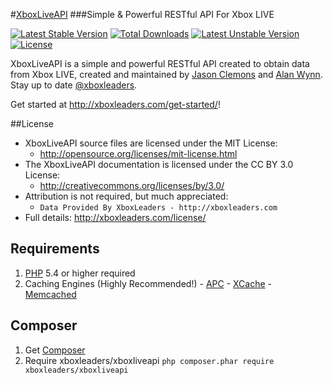#[XboxLiveAPI](http://xboxleaders.com)
###Simple & Powerful RESTful API For Xbox LIVE

[![Latest Stable Version](https://poser.pugx.org/xboxleaders/xboxliveapi/v/stable.png)](https://packagist.org/packages/xboxleaders/xboxliveapi) [![Total Downloads](https://poser.pugx.org/xboxleaders/xboxliveapi/downloads.png)](https://packagist.org/packages/xboxleaders/xboxliveapi) [![Latest Unstable Version](https://poser.pugx.org/xboxleaders/xboxliveapi/v/unstable.png)](https://packagist.org/packages/xboxleaders/xboxliveapi) [![License](https://poser.pugx.org/xboxleaders/xboxliveapi/license.png)](https://packagist.org/packages/xboxleaders/xboxliveapi)

XboxLiveAPI is a simple and powerful RESTful API created to obtain data from Xbox LIVE, created and
maintained by [Jason Clemons](http://about.me/jasonclemons) and [Alan Wynn](http://twitter.com/djekl).
Stay up to date [@xboxleaders](http://twitter.com/xboxleaders).

Get started at http://xboxleaders.com/get-started/!

##License
- XboxLiveAPI source files are licensed under the MIT License:
  - http://opensource.org/licenses/mit-license.html
- The XboxLiveAPI documentation is licensed under the CC BY 3.0 License:
  - http://creativecommons.org/licenses/by/3.0/
- Attribution is not required, but much appreciated:
  - `Data Provided By XboxLeaders - http://xboxleaders.com`
- Full details: http://xboxleaders.com/license/

## Requirements
  1. [PHP](http://php.net/downloads.php) 5.4 or higher required
  2. Caching Engines (Highly Recommended!)
    - [APC](http://pecl.php.net/package/apc)
    - [XCache](http://xcache.lighttpd.net)
    - [Memcached](http://memcached.org)

## Composer
  1. Get [Composer](http://getcomposer.org)
  2. Require xboxleaders/xboxliveapi `php composer.phar require xboxleaders/xboxliveapi`
